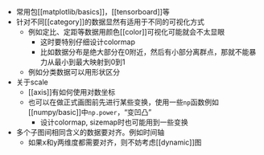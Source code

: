 - 常用包[[matplotlib/basics]]，[[tensorboard]]等
- 针对不同[[category]]的数据显然有适用于不同的可视化方式
  - 例如定比、定距等数据用颜色[[color]]可视化可能就会不太显眼
    - 这时要特别仔细设计colormap
    - 比如数据分布是绝大部分在0附近，然后有小部分离群点，那就不能暴力从最小到最大映射到0到1
  - 例如分类数据可以用形状区分
- 关于scale
  - [[axis]]有如何使用对数坐标
  - 也可以在做正式画图前先进行某些变换，使用一些`np`函数例如[[numpy/basic]]中`np.power`，“变凹凸”
    - 设计colormap, sizemap时也可能用到一些变换
- 多个子图间相同含义的数据要对齐。例如时间轴
  - 如果x和y两维度都需要对齐，则不妨考虑[[dynamic]]图
